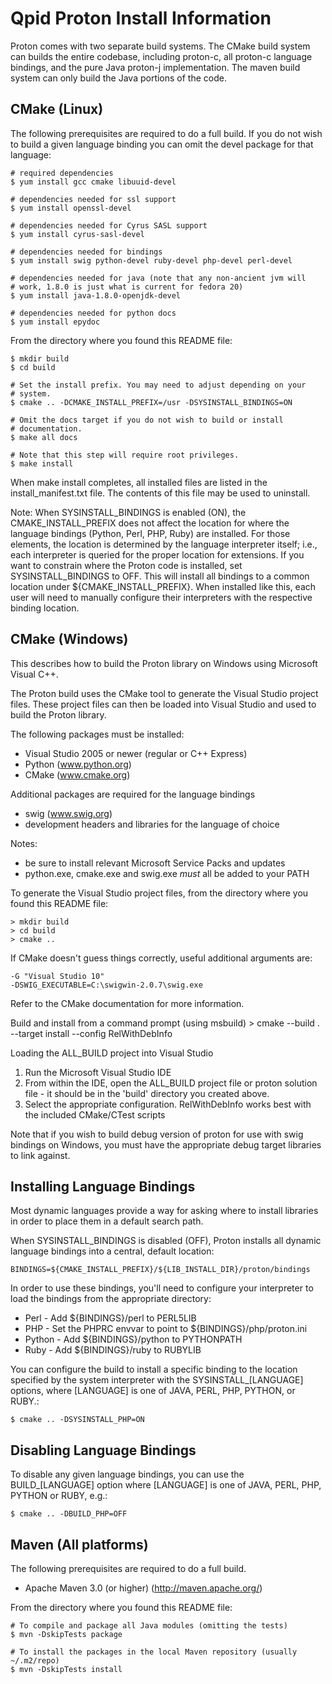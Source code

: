 Qpid Proton Install Information
===============================

Proton comes with two separate build systems. The CMake build system can builds
the entire codebase, including proton-c, all proton-c language bindings, and
the pure Java proton-j implementation. The maven build system can only build
the Java portions of the code.

CMake (Linux)
-------------

The following prerequisites are required to do a full build. If you do
not wish to build a given language binding you can omit the devel
package for that language:

    # required dependencies
    $ yum install gcc cmake libuuid-devel

    # dependencies needed for ssl support
    $ yum install openssl-devel

    # dependencies needed for Cyrus SASL support
    $ yum install cyrus-sasl-devel

    # dependencies needed for bindings
    $ yum install swig python-devel ruby-devel php-devel perl-devel

    # dependencies needed for java (note that any non-ancient jvm will
    # work, 1.8.0 is just what is current for fedora 20)
    $ yum install java-1.8.0-openjdk-devel

    # dependencies needed for python docs
    $ yum install epydoc

From the directory where you found this README file:

    $ mkdir build
    $ cd build

    # Set the install prefix. You may need to adjust depending on your
    # system.
    $ cmake .. -DCMAKE_INSTALL_PREFIX=/usr -DSYSINSTALL_BINDINGS=ON

    # Omit the docs target if you do not wish to build or install
    # documentation.
    $ make all docs

    # Note that this step will require root privileges.
    $ make install

When make install completes, all installed files are listed in the
install_manifest.txt file. The contents of this file may be used to
uninstall.

Note: When SYSINSTALL_BINDINGS is enabled (ON), the
CMAKE_INSTALL_PREFIX does not affect the location for where the
language bindings (Python, Perl, PHP, Ruby) are installed. For those
elements, the location is determined by the language interpreter
itself; i.e., each interpreter is queried for the proper location for
extensions. If you want to constrain where the Proton code is
installed, set SYSINSTALL_BINDINGS to OFF. This will install all
bindings to a common location under ${CMAKE_INSTALL_PREFIX}. When
installed like this, each user will need to manually configure their
interpreters with the respective binding location.

CMake (Windows)
---------------

This describes how to build the Proton library on Windows using
Microsoft Visual C++.

The Proton build uses the CMake tool to generate the Visual Studio
project files. These project files can then be loaded into Visual
Studio and used to build the Proton library.

The following packages must be installed:

  - Visual Studio 2005 or newer (regular or C++ Express)
  - Python (www.python.org)
  - CMake (www.cmake.org)

Additional packages are required for the language bindings

  - swig (www.swig.org)
  - development headers and libraries for the language of choice

Notes:

  - be sure to install relevant Microsoft Service Packs and updates
  - python.exe, cmake.exe and swig.exe  _must_ all be added to your PATH

To generate the Visual Studio project files, from the directory where you found
this README file:

    > mkdir build
    > cd build
    > cmake ..

If CMake doesn't guess things correctly, useful additional arguments are:

    -G "Visual Studio 10"
    -DSWIG_EXECUTABLE=C:\swigwin-2.0.7\swig.exe

Refer to the CMake documentation for more information.

Build and install from a command prompt (using msbuild)
    > cmake --build . --target install --config RelWithDebInfo

Loading the ALL_BUILD project into Visual Studio

  1. Run the Microsoft Visual Studio IDE
  2. From within the IDE, open the ALL_BUILD project file or proton
     solution file - it should be in the 'build' directory you created
     above.
  3. Select the appropriate configuration. RelWithDebInfo works best
     with the included CMake/CTest scripts

Note that if you wish to build debug version of proton for use with
swig bindings on Windows, you must have the appropriate debug target
libraries to link against.

Installing Language Bindings
----------------------------

Most dynamic languages provide a way for asking where to install
libraries in order to place them in a default search path.

When SYSINSTALL_BINDINGS is disabled (OFF), Proton installs all
dynamic language bindings into a central, default location:

    BINDINGS=${CMAKE_INSTALL_PREFIX}/${LIB_INSTALL_DIR}/proton/bindings

In order to use these bindings, you'll need to configure your
interpreter to load the bindings from the appropriate directory:

 * Perl   - Add ${BINDINGS}/perl to PERL5LIB
 * PHP    - Set the PHPRC envvar to point to ${BINDINGS}/php/proton.ini
 * Python - Add ${BINDINGS}/python to PYTHONPATH
 * Ruby   - Add ${BINDINGS}/ruby to RUBYLIB

You can configure the build to install a specific binding to the
location specified by the system interpreter with the
SYSINSTALL_[LANGUAGE] options, where [LANGUAGE] is one of JAVA, PERL,
PHP, PYTHON, or RUBY.:

    $ cmake .. -DSYSINSTALL_PHP=ON

Disabling Language Bindings
---------------------------

To disable any given language bindings, you can use the
BUILD_[LANGUAGE] option where [LANGUAGE] is one of JAVA, PERL, PHP,
PYTHON or RUBY, e.g.:

    $ cmake .. -DBUILD_PHP=OFF

Maven (All platforms)
---------------------

The following prerequisites are required to do a full build.

  + Apache Maven 3.0 (or higher) (http://maven.apache.org/)

From the directory where you found this README file:

    # To compile and package all Java modules (omitting the tests)
    $ mvn -DskipTests package

    # To install the packages in the local Maven repository (usually ~/.m2/repo)
    $ mvn -DskipTests install

